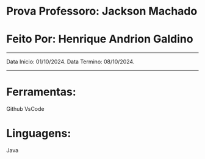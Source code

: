 # Prova Professoro: Jackson Machado

# Feito Por: Henrique Andrion Galdino

_______________________________________________

Data Inicio: 01/10/2024.
Data Termino: 08/10/2024.

________________________________________________

# Ferramentas:

Github
VsCode

# Linguagens:

Java
